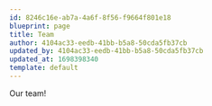 ```yaml
---
id: 8246c16e-ab7a-4a6f-8f56-f9664f801e18
blueprint: page
title: Team
author: 4104ac33-eedb-41bb-b5a8-50cda5fb37cb
updated_by: 4104ac33-eedb-41bb-b5a8-50cda5fb37cb
updated_at: 1698398340
template: default
---
```

Our team!